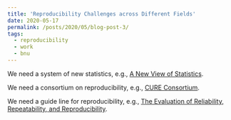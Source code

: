 ```yaml
---
title: 'Reproducibility Challenges across Different Fields'
date: 2020-05-17
permalink: /posts/2020/05/blog-post-3/
tags:
  - reproducibility
  - work
  - bnu
---
```


We need a system of new statistics, e.g., [A New View of Statistics](https://www.sportsci.org/resource/stats/index.html).

We need a consortium on reproducibility, e.g., [CURE Consortium](http://cure.web.unc.edu/).

We need a guide line for reproducibility, e.g., [The Evaluation of Reliability, Repeatability, and Reproducibility](http://www.tandfonline.com.psych.remotexs.cn/doi/full/10.1080/10543406.2016.1265547).
